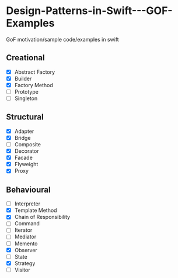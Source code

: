 # Design-Patterns-in-Swift---GOF-Examples

GoF motivation/sample code/examples in swift

## Creational

- [X] Abstract Factory
- [X] Builder
- [X] Factory Method
- [ ] Prototype
- [ ] Singleton

## Structural

- [X] Adapter
- [X] Bridge
- [ ] Composite
- [X] Decorator
- [X] Facade
- [X] Flyweight
- [X] Proxy

## Behavioural

- [ ] Interpreter
- [X] Template Method
- [X] Chain of Responsibility
- [ ] Command
- [ ] Iterator
- [ ] Mediator
- [ ] Memento
- [X] Observer
- [ ] State
- [X] Strategy
- [ ] Visitor
